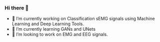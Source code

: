 ### Hi there 👋


- 🔭 I’m currently working on Classification sEMG signals using Machine Learning and Deep Learning Tools.
- 🌱 I’m currently learning GANs and UNets
- 👯 I’m looking to work on EMG and EEG signals.


